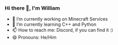 ### Hi there 👋, I'm William

- 🔭 I’m currently working on Minecraft Services
- 🌱 I’m currently learning C++ and Python
- 📫 How to reach me: Discord, if you can find it :)
- 😄 Pronouns: He/Him

